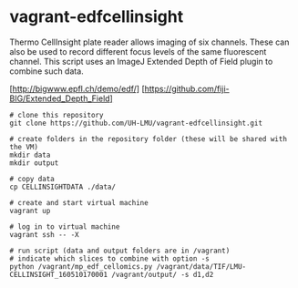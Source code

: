 # vagrant-edfcellinsight
Thermo CellInsight plate reader allows imaging of six channels. These can also be used to 
record different focus levels of the same fluorescent channel. This script uses an
ImageJ Extended Depth of Field plugin to combine such data.

[http://bigwww.epfl.ch/demo/edf/]
[https://github.com/fiji-BIG/Extended_Depth_Field] 

```
# clone this repository
git clone https://github.com/UH-LMU/vagrant-edfcellinsight.git

# create folders in the repository folder (these will be shared with the VM)
mkdir data
mkdir output

# copy data
cp CELLINSIGHTDATA ./data/
 
# create and start virtual machine
vagrant up

# log in to virtual machine
vagrant ssh -- -X

# run script (data and output folders are in /vagrant)
# indicate which slices to combine with option -s
python /vagrant/mp_edf_cellomics.py /vagrant/data/TIF/LMU-CELLINSIGHT_160510170001 /vagrant/output/ -s d1,d2
```

